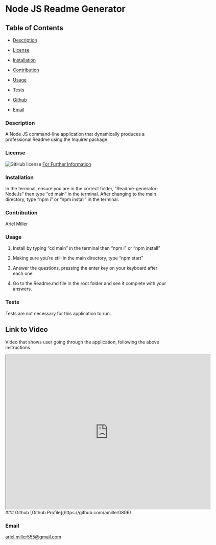 # Node JS Readme Generator

  ## Table of Contents

  * [Description](#description)

  * [License](#license)

  * [Installation](#installation)

  * [Contribution](#contribution)

  * [Usage](#usage)

  * [Tests](#tests)

  * [Github](#github)

  * [Email](#email)


  ### Description 
A Node JS command-line application that dynamically produces a professional Readme using the Inquirer package.

  ### License 
  ![GitHub license](https://img.shields.io/badge/license-MIT-turquoise.svg)
[For Further Information]( https://shields.io/category/license)

  ### Installation
 In the terminal, ensure you are in the correct folder, “Readme-generator-NodeJs” then type “cd main” in the terminal. After changing to the main directory, type “npm i” or “npm install” in the terminal.
  ### Contribution
  Ariel Miller 

  ### Usage
1. Install by typing “cd main” in the terminal then “npm i” or “npm install”

2. Making sure you’re still in the main directory, type “npm start” 

3. Answer the questions, pressing the enter key on your keyboard after each one 

4. Go to the Readme.md file in the root folder and see it complete with your answers.


  ### Tests
Tests are not necessary for this application to run.


## Link to Video 
Video that shows user going through the application, following the above instructions 
 <iframe src="https://drive.google.com/file/d/1DoM6zH_cgT8gi70FWdmFSv0WUwGJNSXG/preview" width="640" height="480" allow="autoplay"></iframe>
  ### Github
[Github Profile](https://github.com/amiller0806)

  ### Email
ariel.miller555@gmail.com


